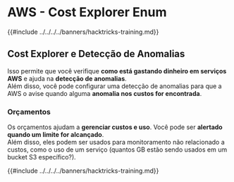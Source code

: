 # AWS - Cost Explorer Enum

{{#include ../../../../banners/hacktricks-training.md}}

## Cost Explorer e Detecção de Anomalias

Isso permite que você verifique **como está gastando dinheiro em serviços AWS** e ajuda na **detecção de anomalias**.\
Além disso, você pode configurar uma detecção de anomalias para que a AWS o avise quando alguma **anomalia nos custos for encontrada**.

### Orçamentos

Os orçamentos ajudam a **gerenciar custos e uso**. Você pode ser **alertado quando um limite for alcançado**.\
Além disso, eles podem ser usados para monitoramento não relacionado a custos, como o uso de um serviço (quantos GB estão sendo usados em um bucket S3 específico?).

{{#include ../../../../banners/hacktricks-training.md}}
